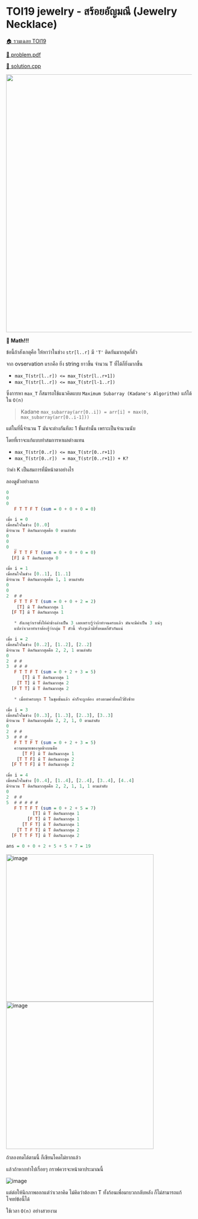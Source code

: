 <!-- @codegen_problem begin -->
# TOI19 jewelry - สร้อยอัญมณี (Jewelry Necklace)

[🏠 รวมเฉลย TOI19](../)

[💎 problem.pdf](./toi19_jewelry.pdf)

[🎉 solution.cpp](./toi19_jewelry.cpp)

<img width="700" src="https://github.com/krist7599555/toi/assets/19445033/95ccb6f3-3f7f-47d0-b003-390ce1b5a8d0" />
<!-- @codegen_problem end -->

**🤢 Math!!!**

ข้อนี้ถ้าสังเกตุคือ ให้หาว่าในช่วง `str[l..r]` มี `'T'` ติดกันมากสุดกี่ตัว

จาก ovservation แรกคือ ยิ่ง string ยาวขึ้น จำนวน T ที่ได้ก็ยิ่งมากขึ้น

- `max_T(str[l..r]) <= max_T(str[l..r+1])`
- `max_T(str[l..r]) <= max_T(str[l-1..r])`

ซึ่งการหา `max_T` ก็สมารถใช้แนวคิดแบบ `Maximum Subarray (Kadane's Algorithm)` แก้ได้ใน `O(n)`

> Kadane `max_subarray(arr[0..i]) = arr[i] + max(0, max_subarray(arr[0..i-1]))`

แต่ในที่นี้จำนวน T มันจะต่างกันทีละ 1 ขั้นเท่านั้น เพราะเป็นจำนวนนับ

โดยที่เราจะแก้แบบทำสมการหาผลต่างแทน

- `max_T(str[0..r]) <= max_T(str[0..r+1])`
- `max_T(str[0..r])  = max_T(str[0..r+1]) + K?`

ว่าค่า K เป็นสมการที่มีหน้าตาอย่างไร

ลองดูตัวอย่างแรก

```haskell
0
0
0
   F T T F T (sum = 0 + 0 + 0 = 0)

เมื่อ i = 0
เมื่อสนใจในช่วง [0..0]
มีจำนวน T ติดกันมากสุดคือ 0 ตามลำดับ
0
0
0  _
   F T T F T (sum = 0 + 0 + 0 = 0)
  [F] มี T ติดกันมากสุด 0

เมื่อ i = 1
เมื่อสนใจในช่วง [0..1], [1..1]
มีจำนวน T ติดกันมากสุดคือ 1, 1 ตามลำดับ
0
0
2  # #
   F T T F T (sum = 0 + 0 + 2 = 2)
    [T] มี T ติดกันมากสุด 1
  [F T] มี T ติดกันมากสุด 1

   * สังเกตุว่าเราตั้งให้ค่าข้างล่างเป็น 3 เลยเพราะรู้ว่าถ้าทำจนครบแล้ว มันจะมีค่าเป็น 3 แน่ๆ
   แปลว่าเวลาทำเราต้องรู้ว่ากลุ่ม T ตัวนี้ จริงๆแล้วมีทั้งหมดกี่ตัวกันแน่

เมื่อ i = 2
เมื่อสนใจในช่วง [0..2], [1..2], [2..2]
มีจำนวน T ติดกันมากสุดคือ 2, 2, 1 ตามลำดับ
0
2  # #
3  # # #
   F T T F T (sum = 0 + 2 + 3 = 5)
      [T] มี T ติดกันมากสุด 1
    [T T] มี T ติดกันมากสุด 2
  [F T T] มี T ติดกันมากสุด 2

   * เมื่อทำครบทุก T ในชุดนั้นแล้ว ค่าก็จะถูกต้อง ตรงตามค่าที่ทดไว้ฝั่งซ้าย

เมื่อ i = 3
เมื่อสนใจในช่วง [0..3], [1..3], [2..3], [3..3]
มีจำนวน T ติดกันมากสุดคือ 2, 2, 1, 0 ตามลำดับ
0
2  # #
3  # # # _
   F T T F T (sum = 0 + 2 + 3 = 5)
   ความหมายของจุดข้างบนคือ
      [T F] มี T ติดกันมากสุด 1
    [T T F] มี T ติดกันมากสุด 2
  [F T T F] มี T ติดกันมากสุด 2

เมื่อ i = 4
เมื่อสนใจในช่วง [0..4], [1..4], [2..4], [3..4], [4..4]
มีจำนวน T ติดกันมากสุดคือ 2, 2, 1, 1, 1 ตามลำดับ
0
2  # #
5  # # # # #
   F T T F T (sum = 0 + 2 + 5 = 7)
          [T] มี T ติดกันมากสุด 1
        [F T] มี T ติดกันมากสุด 1
      [T F T] มี T ติดกันมากสุด 1
    [T T F T] มี T ติดกันมากสุด 2
  [F T T F T] มี T ติดกันมากสุด 2

ans = 0 + 0 + 2 + 5 + 5 + 7 = 19
```

<img width="400" alt="image" src="https://github.com/krist7599555/toi/assets/19445033/a75acfaa-2532-4050-8997-64df2f215db1">

<img width="400" alt="image" src="https://github.com/krist7599555/toi/assets/19445033/9c68789d-5294-4e53-8928-f4d357d8dc53">


ถ้าลองทดได้ตามนี้ ก็เขียนโคดไม่ยากแล้ว

แล้วถ้าหากทำไปเรื่อยๆ กราฟควรจะหน้าตาประมาณนี้

![image](https://github.com/krist7599555/toi/assets/19445033/fc962591-e26c-49c8-94c0-c87416ed6db7)

แต่ต่อให้นึกภาพออกแต่ว่าเวลาคิด ไม่คิดว่าต้องหา T ทั้งก้อนเพื่อมาบวกกลับหลัง ก็ไม่สามารถแก้โจทย์ข้อนี้ได้

ใช้เวลา `O(n)` อย่างสวยงาม
